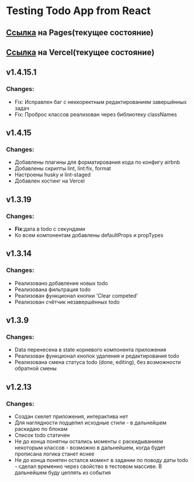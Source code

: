 # Testing Todo App from React

<h2><a href='https://rosstiks.github.io/Todo-App/'>Ссылка</a> на Pages(текущее состояние)</h2>
<h2><a href='https://todo-app-sepia-seven.vercel.app/'>Ссылка</a> на Vercel(текущее состояние)</h2>

<h2>v1.4.15.1</h2>
<h3>Changes:</h3>
<ul>
    <li>Fix: Исправлен баг с неккоректным редактированием завершённых задач</li>
    <li>Fix: Проброс классов реализован через библиотеку classNames</li>
</ul>
<h2>v1.4.15</h2>
<h3>Changes:</h3>
<ul>
    <li>Добавлены плагины для форматирования кода по конфигу airbnb</li>
    <li>Добавлены скрипты lint, lint:fix, format</li>
    <li>Настроены husky и lint-staged</li>
    <li>Добавлен хостинг на Vercel</li>
</ul>
<h2>v1.3.19</h2>
<h3>Changes:</h3>
<ul>
    <li><b>Fix:</b>дата в todo с секундами</li>
    <li>Ко всем компонентам добавлены defaultProps и propTypes</li>
</ul>
<h2>v1.3.14</h2>
<h3>Changes:</h3>
<ul>
    <li>Реализовано добавление новых todo</li>
    <li>Реализована фильтрация todo</li>
    <li>Реализован функционал кнопки 'Clear competed'</li>
    <li>Реализован счётчик незавершённых todo</li>
</ul>
<h2>v1.3.9</h2>
<h3>Changes:</h3>
<ul>
    <li>Data перенесена в state корневого компонента приложения</li>
    <li>Реализован функционал кнопок удаления и редактирования todo</li>
    <li>Реализована смена статуса todo (done, editing), без возможности обратной смены</li>
</ul>
<h2>v1.2.13</h2>
<h3>Changes:</h3>
<ul>
    <li>Создан скелет приложения, интерактива нет</li>
    <li>Для наглядности подцепил исходные стили - в дальнейшем раскидаю по блокам</li>
    <li>Список todo статичен</li>
    <li>Не до конца понятны остались моменты с раскидыванием некоторым классов - 
    возможно в дальнейшем, когда будет прописана логика станет яснее</li>
    <li>Не до конца понятен остался момент в задании по поводу даты todo - сделал
    временно через свойство в тестовом массиве. В дальнейшем буду цеплять из события</li>
</ul>
